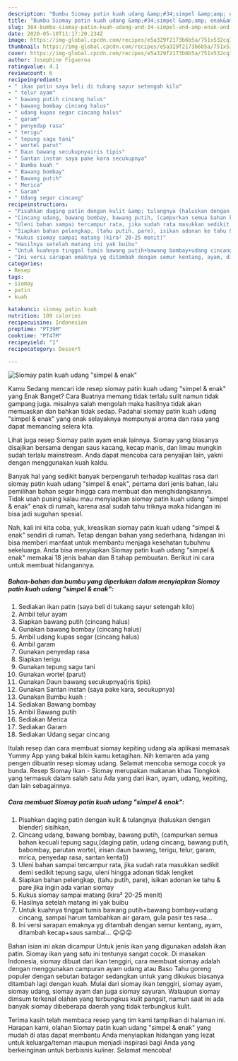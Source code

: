 ```yaml
---
description: "Bumbu Siomay patin kuah udang &amp;#34;simpel &amp;amp; enak&amp;#34; | Resep Bumbu Siomay patin kuah udang &amp;#34;simpel &amp;amp; enak&amp;#34; Yang Enak Dan Mudah"
title: "Bumbu Siomay patin kuah udang &amp;#34;simpel &amp;amp; enak&amp;#34; | Resep Bumbu Siomay patin kuah udang &amp;#34;simpel &amp;amp; enak&amp;#34; Yang Enak Dan Mudah"
slug: 384-bumbu-siomay-patin-kuah-udang-and-34-simpel-and-amp-enak-and-34-resep-bumbu-siomay-patin-kuah-udang-and-34-simpel-and-amp-enak-and-34-yang-enak-dan-mudah
date: 2020-05-10T11:17:20.234Z
image: https://img-global.cpcdn.com/recipes/e5a329f2173b6b5a/751x532cq70/siomay-patin-kuah-udang-simpel-enak-foto-resep-utama.jpg
thumbnail: https://img-global.cpcdn.com/recipes/e5a329f2173b6b5a/751x532cq70/siomay-patin-kuah-udang-simpel-enak-foto-resep-utama.jpg
cover: https://img-global.cpcdn.com/recipes/e5a329f2173b6b5a/751x532cq70/siomay-patin-kuah-udang-simpel-enak-foto-resep-utama.jpg
author: Josephine Figueroa
ratingvalue: 4.1
reviewcount: 6
recipeingredient:
- " ikan patin saya beli di tukang sayur setengah kilo"
- " telur ayam"
- " bawang putih cincang halus"
- " bawang bombay cincang halus"
- " udang kupas segar cincang halus"
- " garam"
- " penyedap rasa"
- " terigu"
- " tepung sagu tani"
- " wortel parut"
- " Daun bawang secukupnyairis tipis"
- " Santan instan saya pake kara secukupnya"
- " Bumbu kuah "
- " Bawang bombay"
- " Bawang putih"
- " Merica"
- " Garam"
- " Udang segar cincang"
recipeinstructions:
- "Pisahkan daging patin dengan kulit &amp; tulangnya (haluskan dengan blender) sisihkan,"
- "Cincang udang, bawang bombay, bawang putih, (campurkan semua bahan kecuali tepung sagu,(daging patin, udang cincang, bawang putih, babombay, parutan wortel, irisan daun bawang, terigu, telur, garam, mrica, penyedap rasa, santan kental))"
- "Uleni bahan sampai tercampur rata, jika sudah rata masukkan sedikit demi sedikit tepung sagu, uleni hingga adonan tidak lengket"
- "Siapkan bahan pelengkap, (tahu putih, pare), isikan adonan ke tahu &amp; pare jika ingin ada varian siomay"
- "Kukus siomay sampai matang (kira² 20-25 menit)"
- "Hasilnya setelah matang ini yak buibu"
- "Untuk kuahnya tinggal tumis bawang putih+bawang bombay+udang cincang, sampai harum tambahkan air garam, gula pasir tes rasa..."
- "Ini versi sarapan emaknya yg ditambah dengan semur kentang, ayam, ditambah kecap+saus sambal... 😛😛😛"
categories:
- Resep
tags:
- siomay
- patin
- kuah

katakunci: siomay patin kuah 
nutrition: 109 calories
recipecuisine: Indonesian
preptime: "PT39M"
cooktime: "PT47M"
recipeyield: "1"
recipecategory: Dessert

---
```



![Siomay patin kuah udang &#34;simpel &amp; enak&#34;](https://img-global.cpcdn.com/recipes/e5a329f2173b6b5a/751x532cq70/siomay-patin-kuah-udang-simpel-enak-foto-resep-utama.jpg)

Kamu Sedang mencari ide resep siomay patin kuah udang &#34;simpel &amp; enak&#34; yang Enak Banget? Cara Buatnya memang tidak terlalu sulit namun tidak gampang juga. misalnya salah mengolah maka hasilnya tidak akan memuaskan dan bahkan tidak sedap. Padahal siomay patin kuah udang &#34;simpel &amp; enak&#34; yang enak selayaknya mempunyai aroma dan rasa yang dapat memancing selera kita.

Lihat juga resep Siomay patin ayam enak lainnya. Siomay yang biasanya disajikan bersama dengan saus kacang, kecap manis, dan limau mungkin sudah terlalu mainstream. Anda dapat mencoba cara penyajian lain, yakni dengan menggunakan kuah kaldu.

Banyak hal yang sedikit banyak berpengaruh terhadap kualitas rasa dari siomay patin kuah udang &#34;simpel &amp; enak&#34;, pertama dari jenis bahan, lalu pemilihan bahan segar hingga cara membuat dan menghidangkannya. Tidak usah pusing kalau mau menyiapkan siomay patin kuah udang &#34;simpel &amp; enak&#34; enak di rumah, karena asal sudah tahu triknya maka hidangan ini bisa jadi suguhan spesial.


Nah, kali ini kita coba, yuk, kreasikan siomay patin kuah udang &#34;simpel &amp; enak&#34; sendiri di rumah. Tetap dengan bahan yang sederhana, hidangan ini bisa memberi manfaat untuk membantu menjaga kesehatan tubuhmu sekeluarga. Anda bisa menyiapkan Siomay patin kuah udang &#34;simpel &amp; enak&#34; memakai 18 jenis bahan dan 8 tahap pembuatan. Berikut ini cara untuk membuat hidangannya.

<!--inarticleads1-->

##### Bahan-bahan dan bumbu yang diperlukan dalam menyiapkan Siomay patin kuah udang &#34;simpel &amp; enak&#34;:

1. Sediakan  ikan patin (saya beli di tukang sayur setengah kilo)
1. Ambil  telur ayam
1. Siapkan  bawang putih (cincang halus)
1. Gunakan  bawang bombay (cincang halus)
1. Ambil  udang kupas segar (cincang halus)
1. Ambil  garam
1. Gunakan  penyedap rasa
1. Siapkan  terigu
1. Gunakan  tepung sagu tani
1. Gunakan  wortel (parut)
1. Gunakan  Daun bawang secukupnya(iris tipis)
1. Gunakan  Santan instan (saya pake kara, secukupnya)
1. Gunakan  Bumbu kuah :
1. Sediakan  Bawang bombay
1. Ambil  Bawang putih
1. Sediakan  Merica
1. Sediakan  Garam
1. Sediakan  Udang segar cincang


Itulah resep dan cara membuat siomay kepiting udang ala aplikasi memasak Yummy App yang bakal bikin kamu ketagihan. Nih kemaren ada yang pengen dibuatin resep siomay udang. Selamat mencoba semoga cocok ya bunda. Resep Siomay Ikan - Siomay merupakan makanan khas Tiongkok yang termasuk dalam salah satu Ada yang dari ikan, ayam, udang, kepiting, dan lain sebagainnya. 

<!--inarticleads2-->

##### Cara membuat Siomay patin kuah udang &#34;simpel &amp; enak&#34;:

1. Pisahkan daging patin dengan kulit &amp; tulangnya (haluskan dengan blender) sisihkan,
1. Cincang udang, bawang bombay, bawang putih, (campurkan semua bahan kecuali tepung sagu,(daging patin, udang cincang, bawang putih, babombay, parutan wortel, irisan daun bawang, terigu, telur, garam, mrica, penyedap rasa, santan kental))
1. Uleni bahan sampai tercampur rata, jika sudah rata masukkan sedikit demi sedikit tepung sagu, uleni hingga adonan tidak lengket
1. Siapkan bahan pelengkap, (tahu putih, pare), isikan adonan ke tahu &amp; pare jika ingin ada varian siomay
1. Kukus siomay sampai matang (kira² 20-25 menit)
1. Hasilnya setelah matang ini yak buibu
1. Untuk kuahnya tinggal tumis bawang putih+bawang bombay+udang cincang, sampai harum tambahkan air garam, gula pasir tes rasa...
1. Ini versi sarapan emaknya yg ditambah dengan semur kentang, ayam, ditambah kecap+saus sambal... 😛😛😛


Bahan isian ini akan dicampur Untuk jenis ikan yang digunakan adalah ikan patin. Siomay ikan yang satu ini tentunya sangat cocok. Di masakan Indonesia, siomay dibuat dari ikan tenggiri, cara membuat siomay adalah dengan menggunakan campuran ayam udang atau Baso Tahu goreng populer dengan sebutan batagor sedangkan untuk yang dikukus biasanya ditambah lagi dengan kuah. Mulai dari siomay ikan tenggiri, siomay ayam, siomay udang, siomay ayam dan juga siomay sayuran. Walaupun siomay dimsum terkenal olahan yang terbungkus kulit pangsit, namun saat ini ada banyak siomay dibeberapa daerah yang tidak terbungkus kulit. 

Terima kasih telah membaca resep yang tim kami tampilkan di halaman ini. Harapan kami, olahan Siomay patin kuah udang &#34;simpel &amp; enak&#34; yang mudah di atas dapat membantu Anda menyiapkan hidangan yang lezat untuk keluarga/teman maupun menjadi inspirasi bagi Anda yang berkeinginan untuk berbisnis kuliner. Selamat mencoba!
